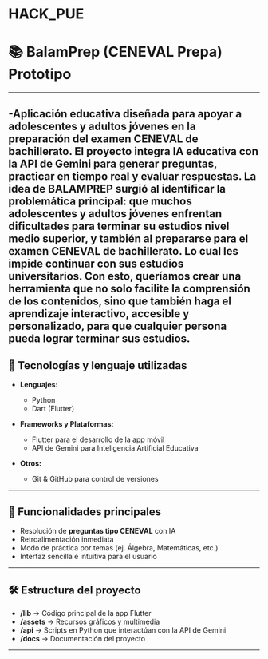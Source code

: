 # HACK_PUE

# 📚 BalamPrep (CENEVAL Prepa) Prototipo  
---

-Aplicación educativa diseñada para apoyar a adolescentes y adultos jóvenes en la preparación del examen CENEVAL de bachillerato.  El proyecto integra **IA educativa** con la API de **Gemini** para generar preguntas, practicar en tiempo real y evaluar respuestas. La idea de **BALAMPREP** surgió al identificar la problemática principal: que muchos adolescentes y adultos jóvenes enfrentan dificultades para terminar su estudios nivel medio superior, y también al prepararse para el examen **CENEVAL de bachillerato**.  Lo cual les impide continuar con sus estudios universitarios. Con esto, queríamos crear una herramienta que no solo facilite la comprensión de los contenidos, sino que también haga el aprendizaje **interactivo, accesible y personalizado**, para que cualquier persona pueda lograr terminar sus estudios.  
---

## 🚀 Tecnologías y lenguaje utilizadas

- **Lenguajes:**  
  - Python
  - Dart (Flutter)   

- **Frameworks y Plataformas:**  
  - Flutter para el desarrollo de la app móvil  
  - API de Gemini para Inteligencia Artificial Educativa  

- **Otros:**  
  - Git & GitHub para control de versiones  

---

## 📱 Funcionalidades principales

- Resolución de **preguntas tipo CENEVAL** con IA  
- Retroalimentación inmediata  
- Modo de práctica por temas (ej. Álgebra, Matemáticas, etc.)  
- Interfaz sencilla e intuitiva para el usuario  

---

## 🛠️ Estructura del proyecto

- **/lib** → Código principal de la app Flutter  
- **/assets** → Recursos gráficos y multimedia  
- **/api** → Scripts en Python que interactúan con la API de Gemini  
- **/docs** → Documentación del proyecto  

---


